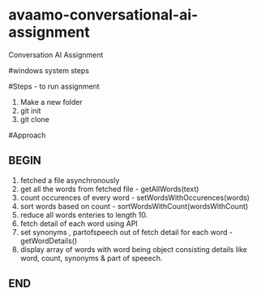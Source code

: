 # avaamo-conversational-ai-assignment

Conversation AI Assignment

#windows system steps

#Steps - to run assignment
1. Make a new folder
2. git init
3. git clone 




#Approach

BEGIN
-----
1. fetched a file asynchronously
2. get all the words from fetched file -  getAllWords(text)
3. count occurences of every word -  setWordsWithOccurences(words)
4. sort words based on count - sortWordsWithCount(wordsWithCount)
5. reduce all words enteries to length 10.
6. fetch detail of each word using API
7. set synonyms , partofspeech out of fetch detail for each word - getWordDetails()
8. display array of words with word being object consisting details like word, count, synonyms & part of speeech.

END
----



